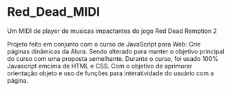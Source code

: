 # Red_Dead_MIDI
Um MIDI de player de musicas impactantes do jogo Red Dead Remption 2

Projeto feito em conjunto com o curso de JavaScript para Web: Crie páginas dinâmicas da Alura. Sendo alterado para manter o objetivo principal do curso com uma proposta semelhante.
Durante o curso, foi usado 100% Javascript emcima de HTML e CSS. Com o objetivo de aprimorar orientação objeto e uso de funções para interatividade do usuário com a página.

